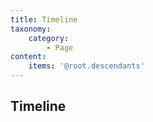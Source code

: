```yaml
---
title: Timeline
taxonomy:
    category:
        - Page
content:
    items: '@root.descendants'
---
```


## Timeline
